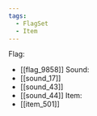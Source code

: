 ```yaml
---
tags:
  - FlagSet
  - Item
---
```

Flag:
- [[flag_9858]]
Sound:
- [[sound_17]]
- [[sound_43]]
- [[sound_44]]
Item:
- [[item_501]]

